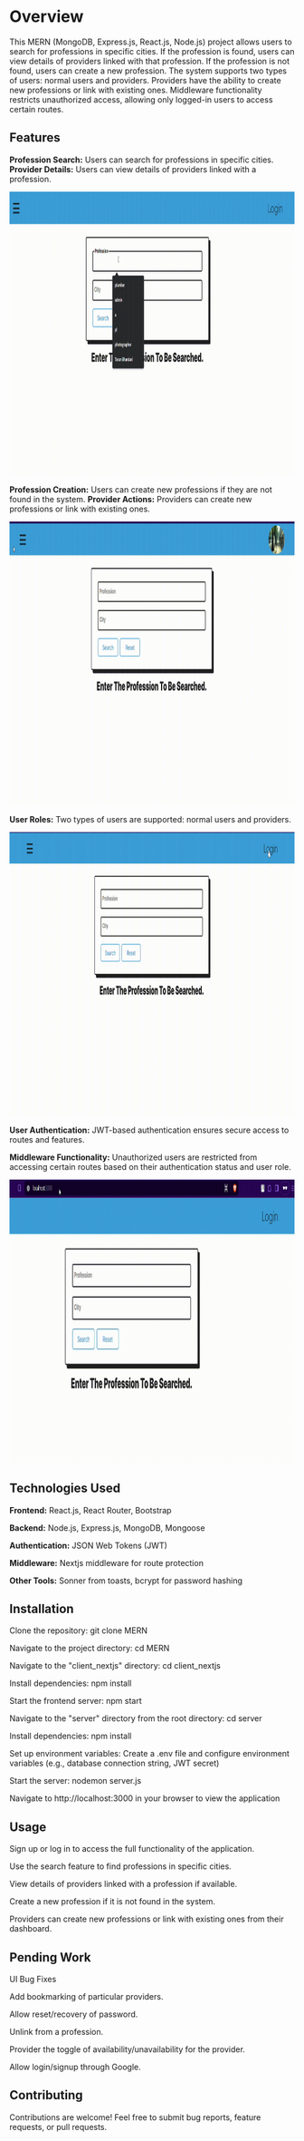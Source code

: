 
# Overview
This MERN (MongoDB, Express.js, React.js, Node.js) project allows users to search for professions in specific cities. If the profession is found, users can view details of providers linked with that profession. If the profession is not found, users can create a new profession. The system supports two types of users: normal users and providers. Providers have the ability to create new professions or link with existing ones. Middleware functionality restricts unauthorized access, allowing only logged-in users to access certain routes.

## Features
**Profession Search:** Users can search for professions in specific cities.
**Provider Details:** Users can view details of providers linked with a profession.

<img src="gifs/NormalSearch.gif" width="800" height="500" alt="Alt Text">


**Profession Creation:** Users can create new professions if they are not found in the system.
**Provider Actions:** Providers can create new professions or link with existing ones.

<img src="gifs/Create_Profession.gif" width="800" height="500" alt="Alt Text">

**User Roles:** Two types of users are supported: normal users and providers.

<img src="gifs/Login_as_Provider.gif" width="800" height="500" alt="Alt Text">

**User Authentication:** JWT-based authentication ensures secure access to routes and features.

**Middleware Functionality:** Unauthorized users are restricted from accessing certain routes based on their authentication status and user role.

<img src="gifs/MiddlewareJWT_unLogined.gif" width="800" height="500" alt="Alt Text">

## Technologies Used
**Frontend:** React.js, React Router, Bootstrap

**Backend:** Node.js, Express.js, MongoDB, Mongoose

**Authentication:** JSON Web Tokens (JWT)

**Middleware:** Nextjs middleware for route protection

**Other Tools:** Sonner from toasts, bcrypt for password hashing

## Installation
Clone the repository: git clone MERN

Navigate to the project directory: cd MERN

Navigate to the "client_nextjs" directory: cd client_nextjs

Install dependencies: npm install

Start the frontend server: npm start



Navigate to the "server" directory from the root directory: cd server

Install dependencies: npm install

Set up environment variables: Create a .env file and configure environment variables (e.g., database connection string, JWT secret)

Start the server: nodemon server.js

Navigate to http://localhost:3000 in your browser to view the application

## Usage
Sign up or log in to access the full functionality of the application.

Use the search feature to find professions in specific cities.

View details of providers linked with a profession if available.

Create a new profession if it is not found in the system.

Providers can create new professions or link with existing ones from their dashboard.

## Pending Work
UI Bug Fixes

Add bookmarking of particular providers.

Allow reset/recovery of password.

Unlink from a profession.

Provider the toggle of availability/unavailability for the provider.

Allow login/signup through Google.

## Contributing
Contributions are welcome! Feel free to submit bug reports, feature requests, or pull requests.

